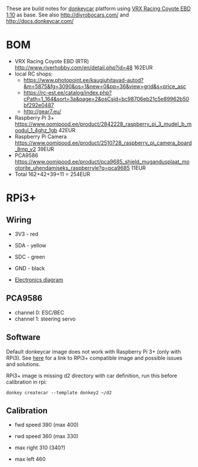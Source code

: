 These are build notes for [donkeycar](http://www.donkeycar.com/) platform using [VRX Racing Coyote EBD 1:10](http://www.riverhobby.com/en/detail.php?id=48) as base. See also http://diyrobocars.com/ and http://docs.donkeycar.com/

BOM
===
* VRX Racing Coyote EBD (RTR) http://www.riverhobby.com/en/detail.php?id=48 162EUR
* local RC shops:
  * https://www.photopoint.ee/kaugjuhitavad-autod?&m=5875&fg=3090&os=1&new=0&pp=36&view=grid&s=price_asc
  * https://rc-est.ee/catalog/index.php?cPath=1_164&sort=3a&page=2&osCsid=bc98706eb21c5e89962b50bf292e0487
  * http://gear7.eu/
* Raspberry Pi 3+ https://www.oomipood.ee/product/2842228_raspberry_pi_3_mudel_b_moodul_1_4ghz_1gb 42EUR
* Raspberry Pi Camera https://www.oomipood.ee/product/2510728_raspberry_pi_camera_board_8mp_v2 39EUR
* PCA9586 https://www.oomipood.ee/product/pca9685_shield_mugandusplaat_mootorite_uhendamiseks_raspberryle?q=pca9685 11EUR
* Total 162+42+39+11 = 254EUR

RPi3+
=====

Wiring
------
* 3V3 - red
* SDA - yellow
* SDC - green

* GND - black

* [Electronics diagram](Electronics.pdf)

PCA9586
-------
* channel 0: ESC/BEC
* channel 1: steering servo 

Software
--------
Default donkeycar image does not work with Raspberry Pi 3+ (only with RPi3). See [here](https://github.com/wroscoe/donkey/issues/230) for a link to RPi3+ compatible image and possible issues and solutions.

RPi3+ image is missing d2 directory with car definition, run this before calibration in rpi:
```
donkey createcar --template donkey2 ~/d2
```
Calibration
-----------
* fwd speed 390 (max 400)
* rwd speed 360 (max 330)

* max right 310 (340?)
* max left  460

